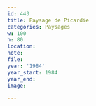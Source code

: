 ```yaml
---
id: 443
title: Paysage de Picardie
categories: Paysages
w: 100
h: 80
location:
note:
file:
year: '1984'
year_start: 1984
year_end:
image:

---
```

